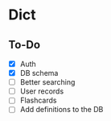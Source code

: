 # Dict

## To-Do
- [x] Auth
- [x] DB schema
- [ ] Better searching
- [ ] User records
- [ ] Flashcards
- [ ] Add definitions to the DB
